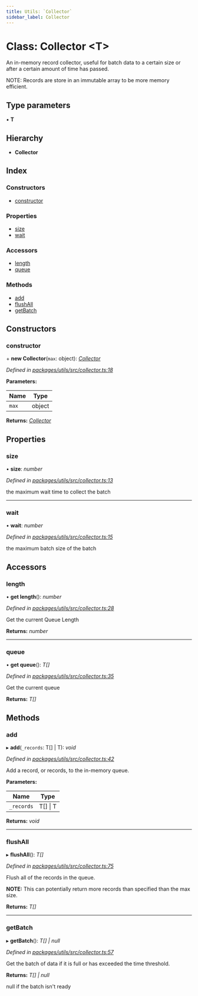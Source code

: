 ```yaml
---
title: Utils: `Collector`
sidebar_label: Collector
---
```


# Class: Collector <**T**>

An in-memory record collector,
useful for batch data to a certain
size or after a certain amount of time has passed.

NOTE: Records are store in an immutable array to
be more memory efficient.

## Type parameters

▪ **T**

## Hierarchy

* **Collector**

## Index

### Constructors

* [constructor](collector.md#constructor)

### Properties

* [size](collector.md#size)
* [wait](collector.md#wait)

### Accessors

* [length](collector.md#length)
* [queue](collector.md#queue)

### Methods

* [add](collector.md#add)
* [flushAll](collector.md#flushall)
* [getBatch](collector.md#getbatch)

## Constructors

###  constructor

\+ **new Collector**(`max`: object): *[Collector](collector.md)*

*Defined in [packages/utils/src/collector.ts:18](https://github.com/terascope/teraslice/blob/f95bb5556/packages/utils/src/collector.ts#L18)*

**Parameters:**

Name | Type |
------ | ------ |
`max` | object |

**Returns:** *[Collector](collector.md)*

## Properties

###  size

• **size**: *number*

*Defined in [packages/utils/src/collector.ts:13](https://github.com/terascope/teraslice/blob/f95bb5556/packages/utils/src/collector.ts#L13)*

the maximum wait time to collect the batch

___

###  wait

• **wait**: *number*

*Defined in [packages/utils/src/collector.ts:15](https://github.com/terascope/teraslice/blob/f95bb5556/packages/utils/src/collector.ts#L15)*

the maximum batch size of the batch

## Accessors

###  length

• **get length**(): *number*

*Defined in [packages/utils/src/collector.ts:28](https://github.com/terascope/teraslice/blob/f95bb5556/packages/utils/src/collector.ts#L28)*

Get the current Queue Length

**Returns:** *number*

___

###  queue

• **get queue**(): *T[]*

*Defined in [packages/utils/src/collector.ts:35](https://github.com/terascope/teraslice/blob/f95bb5556/packages/utils/src/collector.ts#L35)*

Get the current queue

**Returns:** *T[]*

## Methods

###  add

▸ **add**(`_records`: T[] | T): *void*

*Defined in [packages/utils/src/collector.ts:42](https://github.com/terascope/teraslice/blob/f95bb5556/packages/utils/src/collector.ts#L42)*

Add a record, or records, to the in-memory queue.

**Parameters:**

Name | Type |
------ | ------ |
`_records` | T[] &#124; T |

**Returns:** *void*

___

###  flushAll

▸ **flushAll**(): *T[]*

*Defined in [packages/utils/src/collector.ts:75](https://github.com/terascope/teraslice/blob/f95bb5556/packages/utils/src/collector.ts#L75)*

Flush all of the records in the queue.

**NOTE:** This can potentially return more records than
specified than the max size.

**Returns:** *T[]*

___

###  getBatch

▸ **getBatch**(): *T[] | null*

*Defined in [packages/utils/src/collector.ts:57](https://github.com/terascope/teraslice/blob/f95bb5556/packages/utils/src/collector.ts#L57)*

Get the batch of data if it is full or has exceeded the time threshold.

**Returns:** *T[] | null*

null if the batch isn't ready
